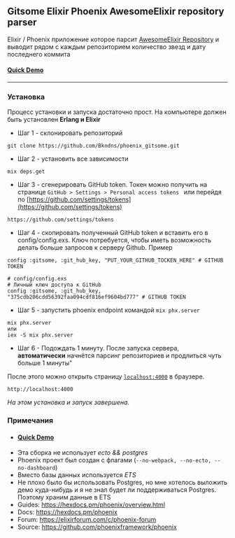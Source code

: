 ## Gitsome Elixir Phoenix AwesomeElixir repository parser
Elixir / Phoenix приложение которое парсит [AwesomeElixir Repository](https://github.com/h4cc/awesome-elixir) и выводит рядом с каждым репозиторием количество звезд и дату последнего коммита

#### [Quick Demo](https://miniature-loose-blowfish.gigalixirapp.com/)
****
### Установка
Процесс установки и запуска достаточно прост.
На компьютере должен быть установлен **Erlang и Elixir**

* Шаг 1 - склонировать репозиторий
``` 
git clone https://github.com/Bkndns/phoenix_gitsome.git
```
* Шаг 2 - установить все зависимости 
```
mix deps.get
```
* Шаг 3 - сгенерировать GitHub token. Токен можно получить на странице `GitHub > Settings > Personal access tokens `  или перейдя по [https://github.com/settings/tokens](https://github.com/settings/tokens) 
```
https://github.com/settings/tokens
```
* Шаг 4 - скопировать полученный GitHub token и вставить его в config/config.exs. Ключ потребуется, чтобы иметь возможность делать больше запросов к серверу Github. Пример
```
config :gitsome, :git_hub_key, "PUT_YOUR_GITHUB_TOCKEN_HERE" # GITHUB TOKEN
```
```
# config/config.exs
# Личный ключ доступа к GitHub
config :gitsome, :git_hub_key, "375cdb206cdd56392faa094cdf816ef9604bd777" # GITHUB TOKEN
```
* Шаг 5 - запустить phoenix endpoint командой `mix phx.server`
```
mix phx.server
или
iex -S mix phx.server
```
* Шаг 6 - Подождать 1 минуту. После запуска сервера, **автоматически** начнётся парсинг репозиториев и продлиться чуть больше 1 минуты"
  
После этого можно открыть страницу [`localhost:4000`](http://localhost:4000) в браузере.
```
http://localhost:4000
```

*На этом установка и запуск завершена.*

### Примечания

  * #### [Quick Demo](https://miniature-loose-blowfish.gigalixirapp.com/)
  * Эта сборка не использует *ecto && postgres*
  * Phoenix проект был создан с флагами (`--no-webpack, --no-ecto, --no-dashboard`)
  * Вместо базы данных используется *ETS*
  * Не плохо было бы использовать Postgres, но мне хотелось выложить демо куда-нибудь и я не знал будет ли поддерживаться Postgres. Поэтому храним данные в ETS
  * Guides: https://hexdocs.pm/phoenix/overview.html
  * Docs: https://hexdocs.pm/phoenix
  * Forum: https://elixirforum.com/c/phoenix-forum
  * Source: https://github.com/phoenixframework/phoenix
